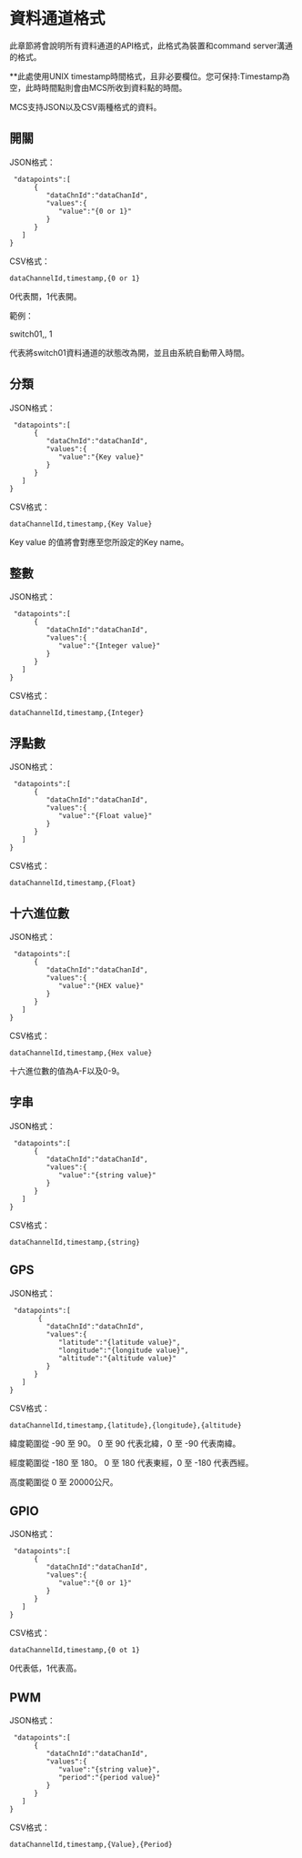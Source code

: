# 資料通道格式

此章節將會說明所有資料通道的API格式，此格式為裝置和command server溝通的格式。

**此處使用UNIX timestamp時間格式，且非必要欄位。您可保持:Timestamp為空，此時時間點則會由MCS所收到資料點的時間。

MCS支持JSON以及CSV兩種格式的資料。


## 開關

JSON格式：
```
 "datapoints":[
      {
         "dataChnId":"dataChanId",
         "values":{
            "value":"{0 or 1}"
         }
      }
   ]
}

```

CSV格式：
```
dataChannelId,timestamp,{0 or 1}

```
0代表關，1代表開。

範例：

switch01,, 1

代表將switch01資料通道的狀態改為開，並且由系統自動帶入時間。

## 分類

JSON格式：
```
 "datapoints":[
      {
         "dataChnId":"dataChanId",
         "values":{
            "value":"{Key value}"
         }
      }
   ]
}

```


CSV格式：
```
dataChannelId,timestamp,{Key Value}
```

Key value 的值將會對應至您所設定的Key name。

## 整數

JSON格式：
```
 "datapoints":[
      {
         "dataChnId":"dataChanId",
         "values":{
            "value":"{Integer value}"
         }
      }
   ]
}

```


CSV格式：
```
dataChannelId,timestamp,{Integer}
```

## 浮點數

JSON格式：
```
 "datapoints":[
      {
         "dataChnId":"dataChanId",
         "values":{
            "value":"{Float value}"
         }
      }
   ]
}

```
CSV格式：
```
dataChannelId,timestamp,{Float}
```

## 十六進位數

JSON格式：
```
 "datapoints":[
      {
         "dataChnId":"dataChanId",
         "values":{
            "value":"{HEX value}"
         }
      }
   ]
}

```


CSV格式：
```
dataChannelId,timestamp,{Hex value}
```
十六進位數的值為A-F以及0-9。

## 字串

JSON格式：
```
 "datapoints":[
      {
         "dataChnId":"dataChanId",
         "values":{
            "value":"{string value}"
         }
      }
   ]
}

```

CSV格式：
```
dataChannelId,timestamp,{string}
```

## GPS

JSON格式：
```
 "datapoints":[
       {
         "dataChnId":"dataChnId",
         "values":{
            "latitude":"{latitude value}",
            "longitude":"{longitude value}",
            "altitude":"{altitude value}"
         }
      }
   ]
}

```

CSV格式：

```
dataChannelId,timestamp,{latitude},{longitude},{altitude}
```

緯度範圍從 -90 至 90。 0 至 90 代表北緯，0 至 -90 代表南緯。

經度範圍從 -180 至 180。 0 至 180 代表東經，0 至 -180 代表西經。

高度範圍從 0 至 20000公尺。


## GPIO

JSON格式：
```
 "datapoints":[
      {
         "dataChnId":"dataChanId",
         "values":{
            "value":"{0 or 1}"
         }
      }
   ]
}

```

CSV格式：
```
dataChannelId,timestamp,{0 ot 1}
```
0代表低，1代表高。

## PWM
JSON格式：
```
 "datapoints":[
      {
         "dataChnId":"dataChanId",
         "values":{
            "value":"{string value}",
            "period":"{period value}"
         }
      }
   ]
}

```


CSV格式：
```
dataChannelId,timestamp,{Value},{Period}
```
